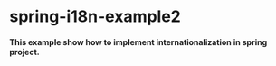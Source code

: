 # spring-i18n-example2
#### This example show how to implement internationalization in spring project.
